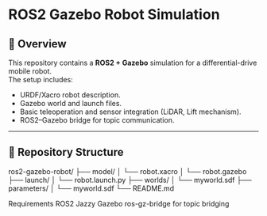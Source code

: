 # ROS2 Gazebo Robot Simulation

## 📝 Overview
This repository contains a **ROS2 + Gazebo** simulation for a differential-drive mobile robot.  
The setup includes:
- URDF/Xacro robot description.
- Gazebo world and launch files.
- Basic teleoperation and sensor integration (LiDAR, Lift mechanism).
- ROS2–Gazebo bridge for topic communication.

---

## 📂 Repository Structure
ros2-gazebo-robot/
├── model/
│   └── robot.xacro
│   └── robot.gazebo
├── launch/
│   └── robot.launch.py
├── worlds/
│   └── myworld.sdf
├── parameters/
│   └── myworld.sdf
└── README.md

Requirements
ROS2 Jazzy 
Gazebo 
ros-gz-bridge for topic bridging
